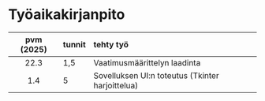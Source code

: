 # Työaikakirjanpito

| pvm (2025) | tunnit | tehty työ                                        |
| :--------: | :----- | :----------------------------------------------- |
|    22.3    | 1,5    | Vaatimusmäärittelyn laadinta                     |
|    1.4     | 5      | Sovelluksen UI:n toteutus (Tkinter harjoittelua) |
